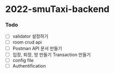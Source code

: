 # 2022-smuTaxi-backend
### Todo

- [ ] validator 설정하기
- [ ] room crud api
- [ ] Postman API 문서 만들기
- [ ] 입장, 퇴장, 방 만들기 Transaction 만들기
- [ ] config file
- [ ] Authentification
